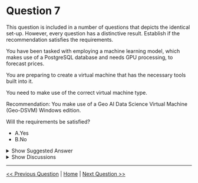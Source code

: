 # Question 7

This question is included in a number of questions that depicts the identical set-up. However, every question has a distinctive result. Establish if the recommendation satisfies the requirements.

You have been tasked with employing a machine learning model, which makes use of a PostgreSQL database and needs GPU processing, to forecast prices.

You are preparing to create a virtual machine that has the necessary tools built into it.

You need to make use of the correct virtual machine type.

Recommendation: You make use of a Geo AI Data Science Virtual Machine (Geo-DSVM) Windows edition.

Will the requirements be satisfied?

- A.Yes
- B.No

<details>
  <summary>Show Suggested Answer</summary>

<strong>B</strong><br>

</details>

<details>
  <summary>Show Discussions</summary>

<blockquote><p><strong>nick234987</strong> <code>(Fri 15 Apr 2022 20:30)</code> - <em>Upvotes: 10</em></p><p>Because a Data Science Virtual Machine (DSVM) Windows edition also has GPU and you do not need Geo capabilities</p></blockquote>
<blockquote><p><strong>evangelist</strong> <code>(Sat 17 Aug 2024 06:33)</code> - <em>Upvotes: 1</em></p><p>Geo AI Data Science Virtual Machine (Geo-DSVM) has nothing to do with the answer. WRONG</p></blockquote>
<blockquote><p><strong>Matt2000</strong> <code>(Tue 14 May 2024 09:45)</code> - <em>Upvotes: 2</em></p><p>Is Azure Geo AI Data Science VM (Geo-DSVM) currently available on Azure? I only find old references. That is usually an indicator that a service has been deprecated.</p></blockquote>
<blockquote><p><strong>Vikyyy</strong> <code>(Sat 11 May 2024 03:47)</code> - <em>Upvotes: 1</em></p><p>Geo capabilites why would that be used in price prediction unless we know its a real estate prices !!</p></blockquote>
<blockquote><p><strong>james2033</strong> <code>(Fri 12 Apr 2024 04:27)</code> - <em>Upvotes: 1</em></p><p>You have been tasked with employing a machine learning model, which make use of 
+ a PostgreSQL database
+ GPU processing
to forecast prices. You are preparing to create a virtual machine that has the NECESSARY TOOLS built into it. --&gt; Should not use Geo AI Data Science VM (Geo-DSVM) Windows edition. --&gt; Choose answer B - No.</p></blockquote>
<blockquote><p><strong>PopeyeDS</strong> <code>(Sun 14 Jan 2024 08:21)</code> - <em>Upvotes: 1</em></p><p>A more appropriate recommendation would be to use a Data Science Virtual Machine (DSVM) with GPU support. This would ensure that the virtual machine has the necessary tools for machine learning, including PostgreSQL for database management, and also provides GPU capabilities for accelerated processing required by the model.</p></blockquote>
<blockquote><p><strong>aaodiall1</strong> <code>(Fri 01 Dec 2023 16:17)</code> - <em>Upvotes: 1</em></p><p>Correct answer. no PostgreSQL on the window edition</p></blockquote>
<blockquote><p><strong>orionduo</strong> <code>(Tue 15 Aug 2023 07:14)</code> - <em>Upvotes: 1</em></p><p>No is right</p></blockquote>
<blockquote><p><strong>emmanuelodenyire</strong> <code>(Mon 31 Jul 2023 06:37)</code> - <em>Upvotes: 2</em></p><p>B. No.

While a Geo AI Data Science Virtual Machine (Geo-DSVM) Windows edition might be a good choice for geographic data processing and analysis, it does not necessarily meet the requirement for GPU processing for the machine learning model and a PostgreSQL database. A different virtual machine type with GPU support and PostgreSQL capabilities might be a better choice for this specific use case. It&#x27;s recommended to check the specific virtual machine offerings and their specifications to ensure that the necessary hardware and software resources are available for the task at hand.</p></blockquote>

<blockquote><p><strong>sameerpixel</strong> <code>(Tue 20 Jun 2023 10:45)</code> - <em>Upvotes: 1</em></p><p>no is the answer</p></blockquote>
<blockquote><p><strong>Edriv</strong> <code>(Fri 09 Jun 2023 09:18)</code> - <em>Upvotes: 1</em></p><p>No</p></blockquote>
<blockquote><p><strong>claps92</strong> <code>(Mon 13 Mar 2023 22:53)</code> - <em>Upvotes: 1</em></p><p>isn&#x27;t YES??</p></blockquote>
<blockquote><p><strong>ranjsi01</strong> <code>(Mon 25 Jul 2022 19:41)</code> - <em>Upvotes: 2</em></p><p>correct. no need for geo</p></blockquote>
<blockquote><p><strong>Zhubajie</strong> <code>(Sun 10 Apr 2022 14:28)</code> - <em>Upvotes: 1</em></p><p>Any idea?</p></blockquote>

</details>

---

[<< Previous Question](question_6.md) | [Home](../index.md) | [Next Question >>](question_8.md)
